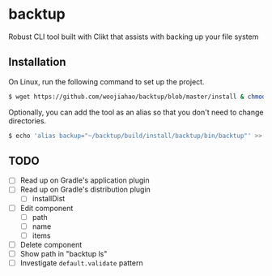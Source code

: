 # backtup
Robust CLI tool built with Clikt that assists with backing up your file system

## Installation
On Linux, run the following command to set up the project.

```bash
$ wget https://github.com/woojiahao/backtup/blob/master/install & chmod +x install & ./install
```

Optionally, you can add the tool as an alias so that you don't need to change directories.

```bash
$ echo 'alias backup="~/backtup/build/install/backtup/bin/backtup"' >> .zshrc
```

## TODO
- [ ] Read up on Gradle's application plugin
- [ ] Read up on Gradle's distribution plugin
  - [ ] installDist
- [ ] Edit component
  - [ ] path
  - [ ] name
  - [ ] items
- [ ] Delete component
- [ ] Show path in "backtup ls"
- [ ] Investigate `default.validate` pattern
